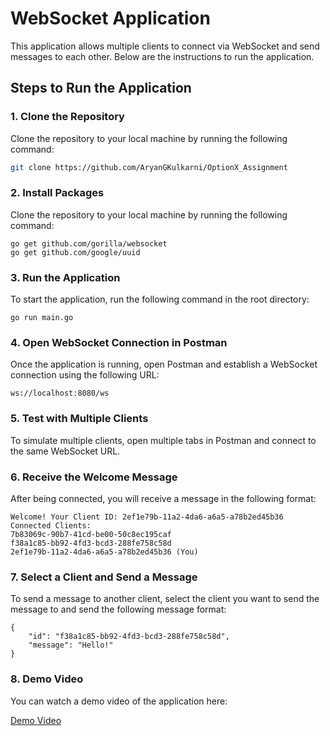 
# WebSocket Application

This application allows multiple clients to connect via WebSocket and send messages to each other. Below are the instructions to run the application.

## Steps to Run the Application

### 1. Clone the Repository

Clone the repository to your local machine by running the following command:

```bash
git clone https://github.com/AryanGKulkarni/OptionX_Assignment
```

### 2. Install Packages

Clone the repository to your local machine by running the following command:
```
go get github.com/gorilla/websocket 
go get github.com/google/uuid
```
### 3. Run the Application
To start the application, run the following command in the root directory:
```
go run main.go
```
### 4. Open WebSocket Connection in Postman
Once the application is running, open Postman and establish a WebSocket connection using the following URL:
```
ws://localhost:8080/ws
```
### 5. Test with Multiple Clients
To simulate multiple clients, open multiple tabs in Postman and connect to the same WebSocket URL.

### 6. Receive the Welcome Message
After being connected, you will receive a message in the following format:
```
Welcome! Your Client ID: 2ef1e79b-11a2-4da6-a6a5-a78b2ed45b36
Connected Clients:
7b83069c-90b7-41cd-be00-50c8ec195caf
f38a1c85-bb92-4fd3-bcd3-288fe758c58d
2ef1e79b-11a2-4da6-a6a5-a78b2ed45b36 (You)
```
### 7. Select a Client and Send a Message
To send a message to another client, select the client you want to send the message to and send the following message format:
```
{
    "id": "f38a1c85-bb92-4fd3-bcd3-288fe758c58d",
    "message": "Hello!"
}
```
### 8. Demo Video
You can watch a demo video of the application here:

[Demo Video](URL)

